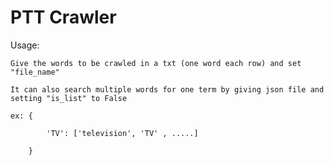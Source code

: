 # PTT Crawler

Usage: 

    Give the words to be crawled in a txt (one word each row) and set "file_name"
    
    It can also search multiple words for one term by giving json file and setting "is_list" to False
    
    ex: {
    
            'TV': ['television', 'TV' , .....]
            
        }
